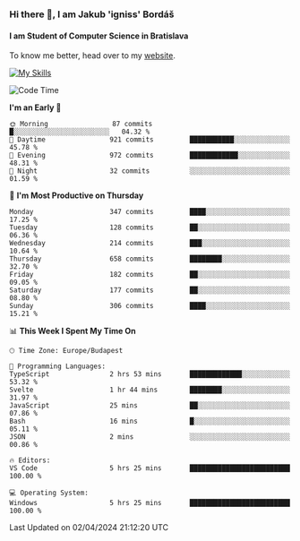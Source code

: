### Hi there 👋, I am Jakub 'igniss' Bordáš

#### I am Student of Computer Science in Bratislava
To know me better, head over to my [website](https://bordas.sk).

[![My Skills](https://skillicons.dev/icons?i=js,html,css,figma,svelte,java,kotlin,python,postgresql,typescript,nest,nodejs)](https://bordas.sk)


<!--START_SECTION:waka-->
![Code Time](http://img.shields.io/badge/Code%20Time-1%2C452%20hrs%2029%20mins-blue)

**I'm an Early 🐤** 

```text
🌞 Morning                87 commits          █░░░░░░░░░░░░░░░░░░░░░░░░   04.32 % 
🌆 Daytime                921 commits         ███████████░░░░░░░░░░░░░░   45.78 % 
🌃 Evening                972 commits         ████████████░░░░░░░░░░░░░   48.31 % 
🌙 Night                  32 commits          ░░░░░░░░░░░░░░░░░░░░░░░░░   01.59 % 
```
📅 **I'm Most Productive on Thursday** 

```text
Monday                   347 commits         ████░░░░░░░░░░░░░░░░░░░░░   17.25 % 
Tuesday                  128 commits         ██░░░░░░░░░░░░░░░░░░░░░░░   06.36 % 
Wednesday                214 commits         ███░░░░░░░░░░░░░░░░░░░░░░   10.64 % 
Thursday                 658 commits         ████████░░░░░░░░░░░░░░░░░   32.70 % 
Friday                   182 commits         ██░░░░░░░░░░░░░░░░░░░░░░░   09.05 % 
Saturday                 177 commits         ██░░░░░░░░░░░░░░░░░░░░░░░   08.80 % 
Sunday                   306 commits         ████░░░░░░░░░░░░░░░░░░░░░   15.21 % 
```


📊 **This Week I Spent My Time On** 

```text
🕑︎ Time Zone: Europe/Budapest

💬 Programming Languages: 
TypeScript               2 hrs 53 mins       █████████████░░░░░░░░░░░░   53.32 % 
Svelte                   1 hr 44 mins        ████████░░░░░░░░░░░░░░░░░   31.97 % 
JavaScript               25 mins             ██░░░░░░░░░░░░░░░░░░░░░░░   07.86 % 
Bash                     16 mins             █░░░░░░░░░░░░░░░░░░░░░░░░   05.11 % 
JSON                     2 mins              ░░░░░░░░░░░░░░░░░░░░░░░░░   00.86 % 

🔥 Editors: 
VS Code                  5 hrs 25 mins       █████████████████████████   100.00 % 

💻 Operating System: 
Windows                  5 hrs 25 mins       █████████████████████████   100.00 % 
```


 Last Updated on 02/04/2024 21:12:20 UTC
<!--END_SECTION:waka-->
